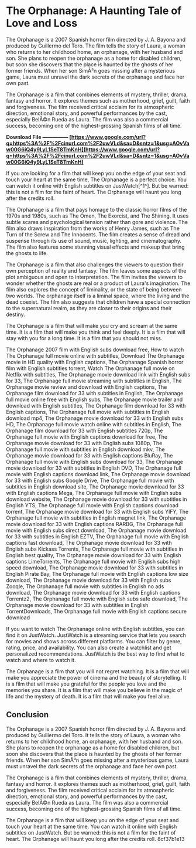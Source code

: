 
 
# The Orphanage: A Haunting Tale of Love and Loss
 
The Orphanage is a 2007 Spanish horror film directed by J. A. Bayona and produced by Guillermo del Toro. The film tells the story of Laura, a woman who returns to her childhood home, an orphanage, with her husband and son. She plans to reopen the orphanage as a home for disabled children, but soon she discovers that the place is haunted by the ghosts of her former friends. When her son SimÃ³n goes missing after a mysterious game, Laura must unravel the dark secrets of the orphanage and face her own past.
 
The Orphanage is a film that combines elements of mystery, thriller, drama, fantasy and horror. It explores themes such as motherhood, grief, guilt, faith and forgiveness. The film received critical acclaim for its atmospheric direction, emotional story, and powerful performances by the cast, especially BelÃ©n Rueda as Laura. The film was also a commercial success, becoming one of the highest-grossing Spanish films of all time.
 
**Download File ————— [https://www.google.com/url?q=https%3A%2F%2Fcinurl.com%2F2uwVLd&sa=D&sntz=1&usg=AOvVaw00G6iQ4y9LyL1SeT8TmKnH](https://www.google.com/url?q=https%3A%2F%2Fcinurl.com%2F2uwVLd&sa=D&sntz=1&usg=AOvVaw00G6iQ4y9LyL1SeT8TmKnH)**


 
If you are looking for a film that will keep you on the edge of your seat and touch your heart at the same time, The Orphanage is a perfect choice. You can watch it online with English subtitles on JustWatch[^1^]. But be warned: this is not a film for the faint of heart. The Orphanage will haunt you long after the credits roll.

The Orphanage is a film that pays homage to the classic horror films of the 1970s and 1980s, such as The Omen, The Exorcist, and The Shining. It uses subtle scares and psychological tension rather than gore and violence. The film also draws inspiration from the works of Henry James, such as The Turn of the Screw and The Innocents. The film creates a sense of dread and suspense through its use of sound, music, lighting, and cinematography. The film also features some stunning visual effects and makeup that bring the ghosts to life.
 
The Orphanage is a film that also challenges the viewers to question their own perception of reality and fantasy. The film leaves some aspects of the plot ambiguous and open to interpretation. The film invites the viewers to wonder whether the ghosts are real or a product of Laura's imagination. The film also explores the concept of liminality, or the state of being between two worlds. The orphanage itself is a liminal space, where the living and the dead coexist. The film also suggests that children have a special connection to the supernatural realm, as they are closer to their origins and their destiny.
 
The Orphanage is a film that will make you cry and scream at the same time. It is a film that will make you think and feel deeply. It is a film that will stay with you for a long time. It is a film that you should not miss.
 
The Orphanage 2007 film with English subs download free,  How to watch The Orphanage full movie online with subtitles,  Download The Orphanage movie in HD quality with English captions,  The Orphanage Spanish horror film with English subtitles torrent,  Watch The Orphanage full movie on Netflix with subtitles,  The Orphanage movie download link with English subs for 33,  The Orphanage full movie streaming with subtitles in English,  The Orphanage movie review and download with English captions,  The Orphanage film download for 33 with subtitles in English,  The Orphanage full movie online free with English subs,  The Orphanage movie trailer and download with English subtitles,  The Orphanage film download for 33 with English captions,  The Orphanage full movie with subtitles in English download mp4,  The Orphanage movie download for 33 with English subs HD,  The Orphanage full movie watch online with subtitles in English,  The Orphanage film download for 33 with English subtitles 720p,  The Orphanage full movie with English captions download for free,  The Orphanage movie download for 33 with English subs 1080p,  The Orphanage full movie with subtitles in English download mkv,  The Orphanage movie download for 33 with English captions BluRay,  The Orphanage full movie with English subs download for 33,  The Orphanage movie download for 33 with subtitles in English DVD,  The Orphanage full movie with English captions download link,  The Orphanage movie download for 33 with English subs Google Drive,  The Orphanage full movie with subtitles in English download site,  The Orphanage movie download for 33 with English captions Mega,  The Orphanage full movie with English subs download website,  The Orphanage movie download for 33 with subtitles in English YTS,  The Orphanage full movie with English captions download torrent,  The Orphanage movie download for 33 with English subs YIFY,  The Orphanage full movie with subtitles in English magnet link,  The Orphanage movie download for 33 with English captions RARBG,  The Orphanage full movie with English subs direct download,  The Orphanage movie download for 33 with subtitles in English EZTV,  The Orphanage full movie with English captions fast download,  The Orphanage movie download for 33 with English subs Kickass Torrents,  The Orphanage full movie with subtitles in English best quality,  The Orphanage movie download for 33 with English captions LimeTorrents,  The Orphanage full movie with English subs high speed download,  The Orphanage movie download for 33 with subtitles in English Pirate Bay,  The Orphanage full movie with English captions low size download,  The Orphanage movie download for 33 with English subs Zooqle,  The Orphanage full movie with subtitles in English no ads download,  The Orphanage movie download for 33 with English captions Torrentz2,  The Orphanage full movie with English subs safe download,  The Orphanage movie download for 33 with subtitles in English TorrentDownloads,  The Orphanage full movie with English captions secure download

If you want to watch The Orphanage online with English subtitles, you can find it on JustWatch. JustWatch is a streaming service that lets you search for movies and shows across different platforms. You can filter by genre, rating, price, and availability. You can also create a watchlist and get personalized recommendations. JustWatch is the best way to find what to watch and where to watch it.
 
The Orphanage is a film that you will not regret watching. It is a film that will make you appreciate the power of cinema and the beauty of storytelling. It is a film that will make you grateful for the people you love and the memories you share. It is a film that will make you believe in the magic of life and the mystery of death. It is a film that will make you feel alive.
 
## Conclusion
 
The Orphanage is a 2007 Spanish horror film directed by J. A. Bayona and produced by Guillermo del Toro. It tells the story of Laura, a woman who returns to her childhood home, an orphanage, with her husband and son. She plans to reopen the orphanage as a home for disabled children, but soon she discovers that the place is haunted by the ghosts of her former friends. When her son SimÃ³n goes missing after a mysterious game, Laura must unravel the dark secrets of the orphanage and face her own past.
 
The Orphanage is a film that combines elements of mystery, thriller, drama, fantasy and horror. It explores themes such as motherhood, grief, guilt, faith and forgiveness. The film received critical acclaim for its atmospheric direction, emotional story, and powerful performances by the cast, especially BelÃ©n Rueda as Laura. The film was also a commercial success, becoming one of the highest-grossing Spanish films of all time.
 
The Orphanage is a film that will keep you on the edge of your seat and touch your heart at the same time. You can watch it online with English subtitles on JustWatch. But be warned: this is not a film for the faint of heart. The Orphanage will haunt you long after the credits roll.
 8cf37b1e13
 
